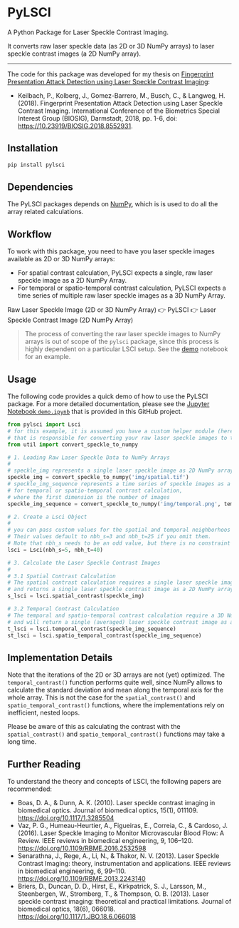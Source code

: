 # PyLSCI

A Python Package for Laser Speckle Contrast Imaging.

It converts raw laser speckle data (as 2D or 3D NumPy arrays) to laser speckle contrast images (a 2D NumPy array). 

---

The code for this package was developed for my thesis on 
[Fingerprint Presentation Attack Detection using Laser Speckle Contrast Imaging](https://www.researchgate.net/publication/329391997_Fingerprint_Presentation_Attack_Detection_using_Laser_Speckle_Contrast_Imaging):

- Keilbach, P., Kolberg, J., Gomez-Barrero, M., Busch, C., & Langweg, H. (2018). Fingerprint Presentation Attack Detection using Laser Speckle Contrast Imaging. International Conference of the Biometrics Special Interest Group (BIOSIG), Darmstadt, 2018, pp. 1-6, doi: https://10.23919/BIOSIG.2018.8552931.

## Installation

```sh
pip install pylsci
```

## Dependencies

The PyLSCI packages depends on [NumPy](https://numpy.org/), 
which is is used to do all the array related calculations.

## Workflow

To work with this package, you need to have you laser speckle images available as 2D or 3D NumPy arrays:

- For spatial contrast calculation, PyLSCI expects a single, raw laser speckle image as a 2D NumPy Array.
- For temporal or spatio-temporal contrast calculation, 
PyLSCI expects a time series of multiple raw laser speckle images as a 3D NumPy Array.

Raw Laser Speckle Image (2D or 3D NumPy Array) :point_right: PyLSCI :point_right: Laser Speckle Contrast Image (2D NumPy Array)

> The process of converting the raw laser speckle images to NumPy arrays is out of scope of the `pylsci` package,
> since this process is highly dependent on a particular LSCI setup.
> See the [demo](https://github.com/pkeilbach/pylsci/blob/develop/demo.ipynb) notebook for an example.   

## Usage

The following code provides a quick demo of how to use the PyLSCI package. 
For a more detailed documentation, please see the 
[Jupyter Notebook `demo.ipynb`](https://github.com/pkeilbach/pylsci/blob/develop/demo.ipynb)
that is provided in this GitHub project.

```python
from pylsci import Lsci
# for this example, it is assumed you have a custom helper module (here it is the util.py module)
# that is responsible for converting your raw laser speckle images to the NumPy arrays expected by PyLSCI
from util import convert_speckle_to_numpy

# 1. Loading Raw Laser Speckle Data to NumPy Arrays
# 
# speckle_img represents a single laser speckle image as 2D NumPy array for spatial contrast ccalculation
speckle_img = convert_speckle_to_numpy('img/spatial.tif')
# speckle_img_sequence represents a time series of speckle images as a NumPy 3D array 
# for temporal or spatio-temporal contrast calculation,
# where the first dimension is the number of images
speckle_img_sequence = convert_speckle_to_numpy('img/temporal.png', temporal_series=True)

# 2. Create a Lsci Object
# 
# you can pass custom values for the spatial and temporal neighborhoos arguments nbh_s and nbh_t.
# Their values default to nbh_s=3 and nbh_t=25 if you omit them.
# Note that nbh_s needs to be an odd value, but there is no constraint for nbh_t
lsci = Lsci(nbh_s=5, nbh_t=40)

# 3. Calculate the Laser Speckle Contrast Images
#
# 3.1 Spatial Contrast Calculation 
# The spatial contrast calculation requires a single laser speckle image as a NumPy 2D array
# and returns a single laser speckle contrast image as a 2D NumPy array.
s_lsci = lsci.spatial_contrast(speckle_img)

# 3.2 Temporal Contrast Calculation
# The temporal and spatio-temporal contrast calculation require a 3D NumPy array (time series of laser speckle images)
# and will return a single (averaged) laser speckle contrast image as a 2D NumPy array.
t_lsci = lsci.temporal_contrast(speckle_img_sequence)
st_lsci = lsci.spatio_temporal_contrast(speckle_img_sequence)

```

## Implementation Details

Note that the iterations of the 2D or 3D arrays are not (yet) optimized. 
The `temporal_contrast()` function performs quite well, 
since NumPy allows to calculate the standard deviation and mean along the temporal axis for the whole array.
This is not the case for the `spatial_contrast()` and `spatio_temporal_contrast()` functions,
where the implementations rely on inefficient, nested loops.

Please be aware of this as calculating the contrast 
with the `spatial_contrast()` and `spatio_temporal_contrast()` functions may take a long time.


## Further Reading

To understand the theory and concepts of LSCI, the following papers are recommended:

- Boas, D. A., & Dunn, A. K. (2010). Laser speckle contrast imaging in biomedical optics. Journal of biomedical optics, 15(1), 011109. https://doi.org/10.1117/1.3285504
- Vaz, P. G., Humeau-Heurtier, A., Figueiras, E., Correia, C., & Cardoso, J. (2016). Laser Speckle Imaging to Monitor Microvascular Blood Flow: A Review. IEEE reviews in biomedical engineering, 9, 106–120. https://doi.org/10.1109/RBME.2016.2532598
- Senarathna, J., Rege, A., Li, N., & Thakor, N. V. (2013). Laser Speckle Contrast Imaging: theory, instrumentation and applications. IEEE reviews in biomedical engineering, 6, 99–110. https://doi.org/10.1109/RBME.2013.2243140
- Briers, D., Duncan, D. D., Hirst, E., Kirkpatrick, S. J., Larsson, M., Steenbergen, W., Stromberg, T., & Thompson, O. B. (2013). Laser speckle contrast imaging: theoretical and practical limitations. Journal of biomedical optics, 18(6), 066018. https://doi.org/10.1117/1.JBO.18.6.066018

